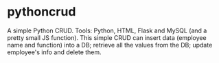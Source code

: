 # pythoncrud
A simple Python CRUD.
Tools: Python, HTML, Flask and MySQL (and a pretty small JS function).
This simple CRUD can insert data (employee name and function)
into a DB; retrieve all the values from the DB; update employee's info
and delete them.


